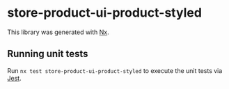 # store-product-ui-product-styled

This library was generated with [Nx](https://nx.dev).

## Running unit tests

Run `nx test store-product-ui-product-styled` to execute the unit tests via [Jest](https://jestjs.io).
